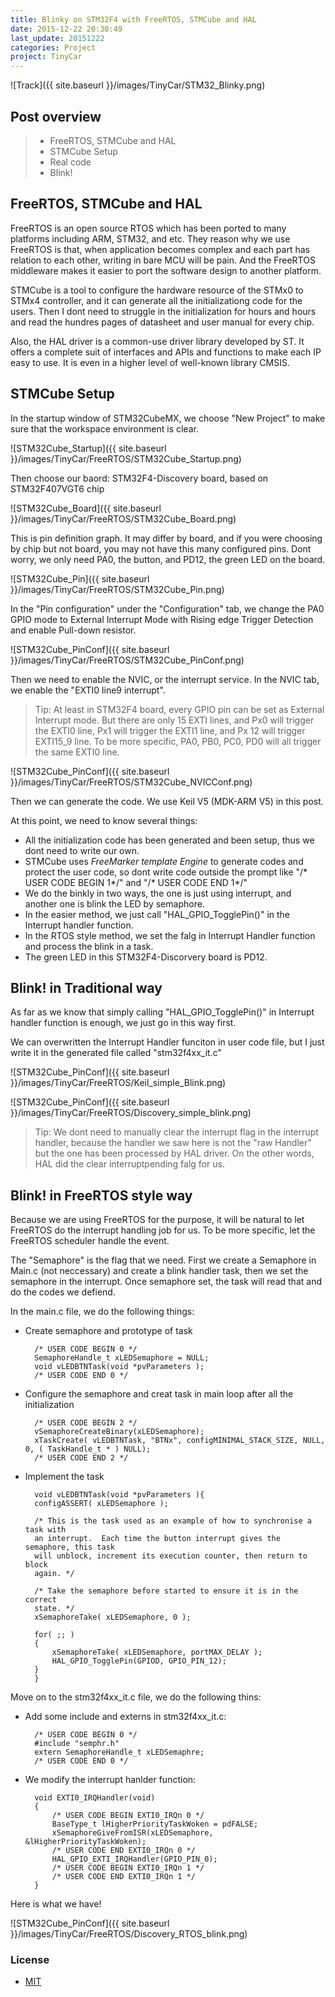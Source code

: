 ```yaml
---
title: Blinky on STM32F4 with FreeRTOS, STMCube and HAL
date: 2015-12-22 20:30:49
last_update: 20151222
categories: Project
project: TinyCar
---
```


![Track]({{ site.baseurl }}/images/TinyCar/STM32_Blinky.png)

## Post overview

>* FreeRTOS, STMCube and HAL
>* STMCube Setup
>* Real code
>* Blink!



## FreeRTOS, STMCube and HAL
FreeRTOS is an open source RTOS which has been ported to many platforms including ARM, STM32, and etc. They reason why we use FreeRTOS is that, when application becomes complex and each part has relation to each other, writing in bare MCU will be pain. And the FreeRTOS middleware makes it easier to port the software design to another platform.

STMCube is a tool to configure the hardware resource of the STMx0 to STMx4 controller, and it can generate all the initializationg code for the users. Then I dont need to struggle in the initialization for hours and hours and read the hundres pages of datasheet and user manual for every chip.

Also, the HAL driver is a common-use driver library developed by ST. It offers a complete suit of interfaces and APIs and functions to make each IP easy to use. It is even in a higher level of well-known library CMSIS.

## STMCube Setup
In the startup window of STM32CubeMX, we choose "New Project" to make sure that the workspace environment is clear.

![STM32Cube_Startup]({{ site.baseurl }}/images/TinyCar/FreeRTOS/STM32Cube_Startup.png)

Then choose our baord: STM32F4-Discovery board, based on STM32F407VGT6 chip

![STM32Cube_Board]({{ site.baseurl }}/images/TinyCar/FreeRTOS/STM32Cube_Board.png)

This is pin definition graph. It may differ by board, and if you were choosing by chip but not board, you may not have this many configured pins. Dont worry, we only need PA0, the button, and PD12, the green LED on the board.

![STM32Cube_Pin]({{ site.baseurl }}/images/TinyCar/FreeRTOS/STM32Cube_Pin.png)

In the "Pin configuration" under the "Configuration" tab, we change the PA0 GPIO mode to External Interrupt Mode with Rising edge Trigger Detection and enable Pull-down resistor.

![STM32Cube_PinConf]({{ site.baseurl }}/images/TinyCar/FreeRTOS/STM32Cube_PinConf.png)

Then we need to enable the NVIC, or the interrupt service. In the NVIC tab, we enable the "EXTI0 line9 interrupt".

> Tip: At least in STM32F4 board, every GPIO pin can be set as External Interrupt mode. But there are only 15 EXTI lines, and Px0 will trigger the EXTI0 line, Px1 will trigger the EXTI1 line, and Px 12 will trigger EXTI15_9 line. To be more specific, PA0, PB0, PC0, PD0 will all trigger the same EXTI0 line.

![STM32Cube_PinConf]({{ site.baseurl }}/images/TinyCar/FreeRTOS/STM32Cube_NVICConf.png)

Then we can generate the code. We use Keil V5 (MDK-ARM V5) in this post.

At this point, we need to know several things:

- All the initialization code has been generated and been setup, thus we dont need to write our own.
- STMCube uses *FreeMarker template Engine* to generate codes and protect the user code, so dont write code outside the prompt like "/* USER CODE BEGIN 1*/" and "/* USER CODE END 1*/"
- We do the binkly in two ways, the one is just using interrupt, and another one is blink the LED by semaphore.
- In the easier method, we just call "HAL_GPIO_TogglePin()" in the Interrupt handler function.
- In the RTOS style method, we set the falg in Interrupt Handler function and process the blink in a task.
- The green LED in this STM32F4-Discorvery board is PD12.

## Blink! in Traditional way

As far as we know that simply calling "HAL_GPIO_TogglePin()" in Interrupt handler function is enough, we just go in this way first. 

We can overwritten the Interrupt Handler funciton in user code file, but I just write it in the generated file called "stm32f4xx_it.c"

![STM32Cube_PinConf]({{ site.baseurl }}/images/TinyCar/FreeRTOS/Keil_simple_Blink.png)

![STM32Cube_PinConf]({{ site.baseurl }}/images/TinyCar/FreeRTOS/Discovery_simple_blink.png)

> Tip: We dont need to manually clear the interrupt flag in the interrupt handler, because the handler we saw here is not the "raw Handler" but the one has been processed by HAL driver. On the other words, HAL did the clear interruptpending falg for us. 

## Blink! in FreeRTOS style way
Because we are using FreeRTOS for the purpose, it will be natural to let FreeRTOS do the interrupt handling job for us. To be more specific, let the FreeRTOS scheduler handle the event.

The "Semaphore" is the flag that we need. First we create a Semaphore in Main.c (not neccessary) and create a blink handler task, then we set the semaphore in the interrupt. Once semaphore set, the task will read that and do the codes we defiend. 

In the main.c file, we do the following things:

- Create semaphore and prototype of task

        /* USER CODE BEGIN 0 */
        SemaphoreHandle_t xLEDSemaphore = NULL;
        void vLEDBTNTask(void *pvParameters );
        /* USER CODE END 0 */

- Configure the semaphore and creat task in main loop after all the initialization

        /* USER CODE BEGIN 2 */
        vSemaphoreCreateBinary(xLEDSemaphore);
        xTaskCreate( vLEDBTNTask, "BTNx", configMINIMAL_STACK_SIZE, NULL, 0, ( TaskHandle_t * ) NULL);
        /* USER CODE END 2 */

- Implement the task


        void vLEDBTNTask(void *pvParameters ){
        configASSERT( xLEDSemaphore );

        /* This is the task used as an example of how to synchronise a task with
        an interrupt.  Each time the button interrupt gives the semaphore, this task
        will unblock, increment its execution counter, then return to block
        again. */

        /* Take the semaphore before started to ensure it is in the correct
        state. */
        xSemaphoreTake( xLEDSemaphore, 0 );

        for( ;; )
        {
            xSemaphoreTake( xLEDSemaphore, portMAX_DELAY );
            HAL_GPIO_TogglePin(GPIOD, GPIO_PIN_12);
        }
        }









Move on to the stm32f4xx_it.c file, we do the following thins:

- Add some include and externs in stm32f4xx_it.c:


        /* USER CODE BEGIN 0 */
        #include "semphr.h"
        extern SemaphoreHandle_t xLEDSemaphre;
        /* USER CODE END 0 */


- We modify the interrupt hanlder function:


        void EXTI0_IRQHandler(void)
        {
            /* USER CODE BEGIN EXTI0_IRQn 0 */
            BaseType_t lHigherPriorityTaskWoken = pdFALSE;
            xSemaphoreGiveFromISR(xLEDSemaphore, &lHigherPriorityTaskWoken);
            /* USER CODE END EXTI0_IRQn 0 */
            HAL_GPIO_EXTI_IRQHandler(GPIO_PIN_0);
            /* USER CODE BEGIN EXTI0_IRQn 1 */
            /* USER CODE END EXTI0_IRQn 1 */
        }

Here is what we have!

![STM32Cube_PinConf]({{ site.baseurl }}/images/TinyCar/FreeRTOS/Discovery_RTOS_blink.png)



### License
* [MIT](http://opensource.org/licenses/MIT)

